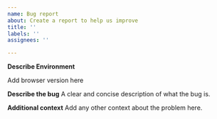 ```yaml
---
name: Bug report
about: Create a report to help us improve
title: ''
labels: ''
assignees: ''

---
```


**Describe Environment**

Add browser version here

**Describe the bug**
A clear and concise description of what the bug is.

**Additional context**
Add any other context about the problem here.
